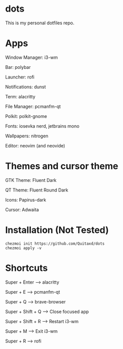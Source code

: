 # dots
This is my personal dotfiles repo.

# Apps
Window Manager: i3-wm

Bar: polybar

Launcher: rofi

Notifications: dunst

Term: alacritty

File Manager: pcmanfm-qt

Polkit: polkit-gnome

Fonts: iosevka nerd, jetbrains mono

Wallpapers: nitrogen

Editor: neovim (and neovide)

# Themes and cursor theme 
GTK Theme: Fluent Dark

QT Theme: Fluent Round Dark

Icons: Papirus-dark

Cursor: Adwaita

# Installation (Not Tested)
```
chezmoi init https://github.com/Quitaxd/dots
chezmoi apply -v
```

# Shortcuts
Super + Enter --> alacritty

Super + E --> pcmanfm-qt

Super + Q --> brave-browser

Super + Shift + Q --> Close focused app 

Super + Shift + R --> Restart i3-wm

Super + M --> Exit i3-wm

Super + R --> rofi
